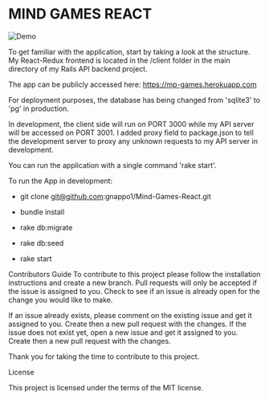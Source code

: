 # MIND GAMES REACT


![Demo](https://user-images.githubusercontent.com/25065500/37816142-15477eb0-2e2f-11e8-961a-6b0d3d61ecda.gif)


To get familiar with the application, start by taking a look at the structure. My React-Redux frontend is located in the /client folder in the main directory of my Rails API backend project.

The app can be publicly accessed here: https://mp-games.herokuapp.com

For deployment purposes, the database has being changed from 'sqlite3' to 'pg' in production.

In development, the client side will run on PORT 3000 while my API server will be accessed on PORT 3001.
I added proxy field to package.json to tell the development server to proxy any unknown requests to my API server in development.

You can run the application with a single command 'rake start'.


To run the App in development:

* git clone git@github.com:gnappo1/Mind-Games-React.git

* bundle install

* rake db:migrate

* rake db:seed

* rake start

Contributors Guide To contribute to this project please follow the installation instructions and create a new branch. Pull requests will only be accepted if the issue is assigned to you. Check to see if an issue is already open for the change you would like to make.

If an issue already exists, please comment on the existing issue and get it assigned to you. Create then a new pull request with the changes.
If the issue does not exist yet, open a new issue and get it assigned to you. Create then a new pull request with the  changes.

Thank you for taking the time to contribute to this project.

License

This project is licensed under the terms of the MIT license.
